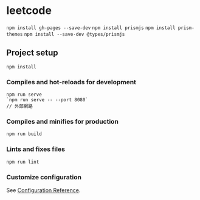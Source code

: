 # leetcode

`npm install gh-pages --save-dev`
`npm install prismjs`
`npm install prism-themes`
`npm install --save-dev @types/prismjs`

## Project setup

```
npm install
```

### Compiles and hot-reloads for development

```
npm run serve
`npm run serve -- --port 8080`
// 外部網路
```

### Compiles and minifies for production

```
npm run build
```

### Lints and fixes files

```
npm run lint
```

### Customize configuration

See [Configuration Reference](https://cli.vuejs.org/config/).
